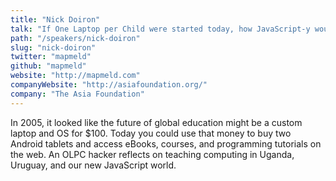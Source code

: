 ```yaml
---
title: "Nick Doiron"
talk: "If One Laptop per Child were started today, how JavaScript-y would it be?"
path: "/speakers/nick-doiron"
slug: "nick-doiron"
twitter: "mapmeld"
github: "mapmeld"
website: "http://mapmeld.com"
companyWebsite: "http://asiafoundation.org/"
company: "The Asia Foundation"
---
```


<p>In 2005, it looked like the future of global education might be a custom laptop and OS for $100. Today you could use that money to buy two Android tablets and access eBooks, courses, and programming tutorials on the web. An OLPC hacker reflects on teaching computing in Uganda, Uruguay, and our new JavaScript world.</p>